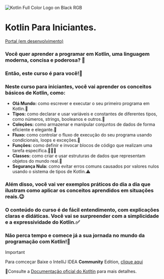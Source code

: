 
![Kotlin Full Color Logo on Black RGB](https://github.com/ramonmarqueslima/kotlin_para_iniciantes/assets/140916877/e8c51e0c-bde8-4b44-bac3-0c4ec490337b)

# Kotlin Para Iniciantes.

[Portal (em desenvolvimento)](https://capable-sunflower-158409.netlify.app/# )

### Você quer aprender a programar em Kotlin, uma linguagem moderna, concisa e poderosa? 🤔
### Então, este curso é para você!🎉
### Neste curso para **iniciantes**, você vai aprender os conceitos básicos de Kotlin, como:

- **Olá Mundo:** como escrever e executar o seu primeiro programa em Kotlin.🌱
- **Tipos:** como declarar e usar variáveis e constantes de diferentes tipos, como números, strings, booleanos e outros.🍕
- **Coleções:** como armazenar e manipular conjuntos de dados de forma eficiente e elegante.🚌
- **Fluxo:** como controlar o fluxo de execução do seu programa usando condicionais, loops e exceções.🚦
- **Funções:** como definir e invocar blocos de código que realizam uma tarefa específica.🏃🏻‍♀️
- **Classes:** como criar e usar estruturas de dados que representam objetos do mundo real.👟
- **Segurança Nula:** como evitar erros comuns causados por valores nulos usando o sistema de tipos de Kotlin.⚠️

### Além disso, você vai ver exemplos práticos do dia a dia que ilustram como aplicar os conceitos aprendidos em situações reais.😉
### O conteúdo do curso é de fácil entendimento, com explicações claras e didáticas. Você vai se surpreender com a simplicidade e a expressividade do Kotlin.✅
### Não perca tempo e comece já a sua jornada no mundo da programação com Kotlin!💟

>[!IMPORTANT]
> Para comceçar Baixe o IntelliJ IDEA **Community** Edition, [clique aqui](https://www.jetbrains.com/idea/download) 

📣Consulte a [Documentação oficial do Kotltin](https://kotlinlang.org/docs/kotlin-tour-basic-types.html) para mais detalhes.

